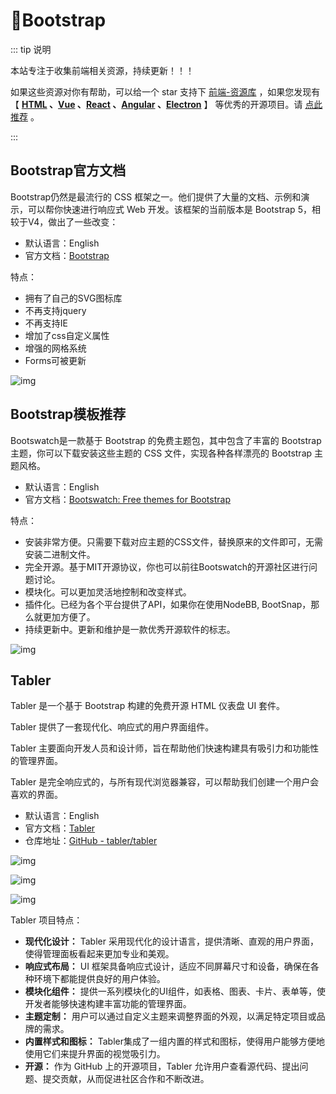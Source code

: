 # 🍁Bootstrap

::: tip 说明

本站专注于收集前端相关资源，持续更新！！！

如果这些资源对你有帮助，可以给一个 star 支持下 [前端-资源库](https://github.com/huangpw/document-frontend-vitepress) ，如果您发现有 【 **[HTML](/html) 、[Vue](/vue) 、[React](/react) 、[Angular](/angular) 、[Electron](/electron)** 】 等优秀的开源项目。请 [点此推荐](https://github.com/huangpw/document-frontend-vitepress/issues/new) 。

:::



## Bootstrap官方文档

Bootstrap仍然是最流行的 CSS 框架之一。他们提供了大量的文档、示例和演示，可以帮你快速进行响应式 Web 开发。该框架的当前版本是 Bootstrap 5，相较于V4，做出了一些改变：

- 默认语言：English
- 官方文档：[Bootstrap](https://getbootstrap.com/)

特点：

- 拥有了自己的SVG图标库
- 不再支持jquery
- 不再支持IE
- 增加了css自定义属性
- 增强的网格系统
- Forms可被更新

![img](/images/html/bootstrap/10001.png)



## Bootstrap模板推荐

Bootswatch是一款基于 Bootstrap 的免费主题包，其中包含了丰富的 Bootstrap 主题，你可以下载安装这些主题的 CSS 文件，实现各种各样漂亮的 Bootstrap 主题风格。

- 默认语言：English
- 官方文档：[Bootswatch: Free themes for Bootstrap](https://bootswatch.com/)

特点：

- 安装非常方便。只需要下载对应主题的CSS文件，替换原来的文件即可，无需安装二进制文件。
- 完全开源。基于MIT开源协议，你也可以前往Bootswatch的开源社区进行问题讨论。
- 模块化。可以更加灵活地控制和改变样式。
- 插件化。已经为各个平台提供了API，如果你在使用NodeBB, BootSnap，那么就更加方便了。
- 持续更新中。更新和维护是一款优秀开源软件的标志。

![img](/images/html/bootstrap/bootswatch.png)



## Tabler

Tabler 是一个基于 Bootstrap 构建的免费开源 HTML 仪表盘 UI 套件。

Tabler 提供了一套现代化、响应式的用户界面组件。

Tabler 主要面向开发人员和设计师，旨在帮助他们快速构建具有吸引力和功能性的管理界面。

Tabler 是完全响应式的，与所有现代浏览器兼容，可以帮助我们创建一个用户会喜欢的界面。

- 默认语言：English
- 官方文档：[Tabler](https://tabler.io/admin-template)
- 仓库地址：[GitHub - tabler/tabler](https://github.com/tabler/tabler)

![img](/images/html/bootstrap/10002.png)

![img](/images/html/bootstrap/10003.png)

![img](/images/html/bootstrap/10004.png)

Tabler 项目特点：

- **现代化设计：** Tabler 采用现代化的设计语言，提供清晰、直观的用户界面，使得管理面板看起来更加专业和美观。
- **响应式布局：** UI 框架具备响应式设计，适应不同屏幕尺寸和设备，确保在各种环境下都能提供良好的用户体验。
- **模块化组件：** 提供一系列模块化的UI组件，如表格、图表、卡片、表单等，使开发者能够快速构建丰富功能的管理界面。
- **主题定制：** 用户可以通过自定义主题来调整界面的外观，以满足特定项目或品牌的需求。
- **内置样式和图标：** Tabler集成了一组内置的样式和图标，使得用户能够方便地使用它们来提升界面的视觉吸引力。
- **开源：** 作为 GitHub 上的开源项目，Tabler 允许用户查看源代码、提出问题、提交贡献，从而促进社区合作和不断改进。



